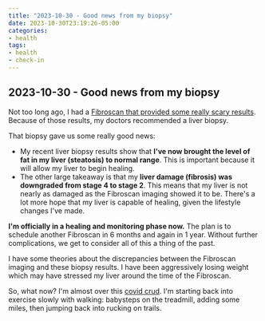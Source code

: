 ```yaml
---
title: "2023-10-30 - Good news from my biopsy"
date: 2023-10-30T23:19:26-05:00
categories:
- health
tags:
- health
- check-in
---
```


## 2023-10-30 - Good news from my biopsy

Not too long ago, I had a [Fibroscan that provided some really scary results](/posts/2023-09-14-bad-news-from-first-fibroscan/).  Because of those results, my doctors recommended a liver biopsy.

That biopsy gave us some really good news:
- My recent liver biopsy results show that **I've now brought the level of fat in my liver (steatosis) to normal range**.  This is important because it will allow my liver to begin healing.
- The other large takeaway is that my **liver damage (fibrosis) was downgraded from stage 4 to stage 2**.  This means that my liver is not nearly as damaged as the Fibroscan imaging showed it to be.  There's a lot more hope that my liver is capable of healing, given the lifestyle changes I've made.

**I'm officially in a healing and monitoring phase now.**  The plan is to schedule another Fibroscan in 6 months and again in 1 year.  Without further complications, we get to consider all of this a thing of the past.

I have some theories about the discrepancies between the Fibroscan imaging and these biopsy results.  I have been aggressively losing weight which may have stressed my liver around the time of the Fibroscan.

So, what now?  I'm almost over this [covid crud](/posts/2023-10-21-round-2-with-covid/).  I'm starting back into exercise slowly with walking: babysteps on the treadmill, adding some miles, then jumping back into rucking on trails.

